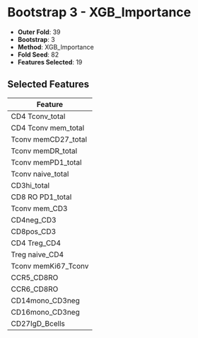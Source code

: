 # Bootstrap 3 - XGB_Importance

- **Outer Fold**: 39
- **Bootstrap**: 3
- **Method**: XGB_Importance
- **Fold Seed**: 82
- **Features Selected**: 19

## Selected Features

| Feature |
|---------|
| CD4 Tconv_total |
| CD4 Tconv mem_total |
| Tconv memCD27_total |
| Tconv memDR_total |
| Tconv memPD1_total |
| Tconv naive_total |
| CD3hi_total |
| CD8 RO PD1_total |
| Tconv mem_CD3 |
| CD4neg_CD3 |
| CD8pos_CD3 |
| CD4 Treg_CD4 |
| Treg naive_CD4 |
| Tconv memKi67_Tconv |
| CCR5_CD8RO |
| CCR6_CD8RO |
| CD14mono_CD3neg |
| CD16mono_CD3neg |
| CD27IgD_Bcells |
